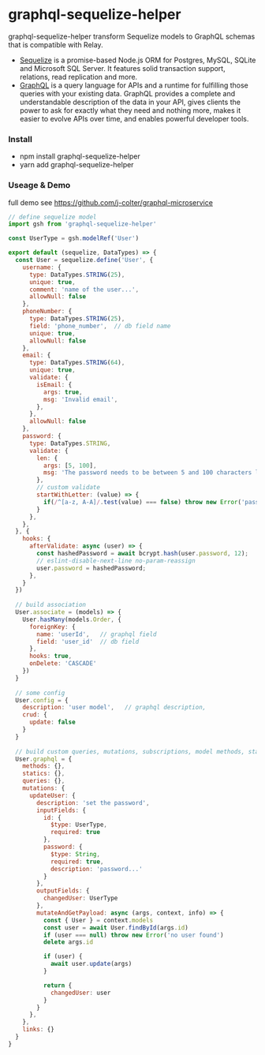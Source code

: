 # graphql-sequelize-helper
graphql-sequelize-helper transform Sequelize models to GraphQL schemas that is compatible with Relay.
* <a href="http://docs.sequelizejs.com/">Sequelize</a> is a promise-based Node.js ORM for Postgres, MySQL, SQLite and Microsoft SQL Server. It features solid transaction support, relations, read replication and more.
* <a href="https://graphql.org">GraphQL</a> is a query language for APIs and a runtime for fulfilling those queries with your existing data. GraphQL provides a complete and understandable description of the data in your API, gives clients the power to ask for exactly what they need and nothing more, makes it easier to evolve APIs over time, and enables powerful developer tools.

### Install
* npm install graphql-sequelize-helper
* yarn add graphql-sequelize-helper

### Useage & Demo
full demo see <a href="https://github.com/j-colter/graphql-microservice">https://github.com/j-colter/graphql-microservice</a>
```js
// define sequelize model
import gsh from 'graphql-sequelize-helper'

const UserType = gsh.modelRef('User')

export default (sequelize, DataTypes) => {
  const User = sequelize.define('User', {
    username: {
      type: DataTypes.STRING(25),
      unique: true,
      comment: 'name of the user...',
      allowNull: false
    },
    phoneNumber: {
      type: DataTypes.STRING(25),
      field: 'phone_number',  // db field name
      unique: true,
      allowNull: false
    },
    email: {
      type: DataTypes.STRING(64),
      unique: true,
      validate: {
        isEmail: {
          args: true,
          msg: 'Invalid email',
        },
      },
      allowNull: false
    },
    password: {
      type: DataTypes.STRING,
      validate: {
        len: {
          args: [5, 100],
          msg: 'The password needs to be between 5 and 100 characters long',
        },
        // custom validate
        startWithLetter: (value) => {
          if(/^[a-z, A-A]/.test(value) === false) throw new Error('password must start with a letter')
        }
      },
    },
  }, {
    hooks: {
      afterValidate: async (user) => {
        const hashedPassword = await bcrypt.hash(user.password, 12);
        // eslint-disable-next-line no-param-reassign
        user.password = hashedPassword;
      },
    }
  })
  
  // build association
  User.associate = (models) => {
    User.hasMany(models.Order, {
      foreignKey: {
        name: 'userId',   // graphql field
        field: 'user_id'  // db field
      },
      hooks: true,
      onDelete: 'CASCADE'
    })
  }
  
  // some config
  User.config = {
    description: 'user model',   // graphql description,
    crud: {
      update: false
    }
  }
  
  // build custom queries, mutations, subscriptions, model methods, static methods
  User.graphql = {
    methods: {},
    statics: {},
    queries: {},
    mutations: {
      updateUser: {
        description: 'set the password',
        inputFields: {
          id: {
            $type: UserType,
            required: true
          },
          password: {
            $type: String,
            required: true,
            description: 'password...'
          }
        },
        outputFields: {
          changedUser: UserType
        },
        mutateAndGetPayload: async (args, context, info) => {
          const { User } = context.models
          const user = await User.findById(args.id)
          if (user === null) throw new Error('no user found')
          delete args.id

          if (user) {
            await user.update(args)
          }

          return {
            changedUser: user
          }
        }
      },
    },
    links: {}
  }
}
```
